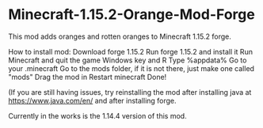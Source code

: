 # Minecraft-1.15.2-Orange-Mod-Forge
This mod adds oranges and rotten oranges to Minecraft 1.15.2 forge.




How to install mod:
Download forge 1.15.2
Run forge 1.15.2 and install it
Run Minecraft and quit the game
Windows key and R
Type %appdata% 
Go to your .minecraft
Go to the mods folder, if it is not there, just make one called "mods"
Drag the mod in
Restart minecraft
Done!


(If you are still having issues, try reinstalling the mod after installing java at https://www.java.com/en/ and after installing forge. 



Currently in the works is the 1.14.4 version of this mod.

